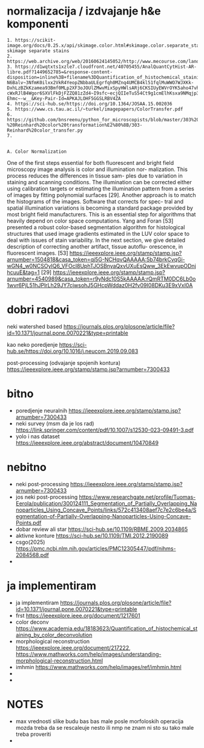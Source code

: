 
# normalizacija / izdvajanje h&e komponenti

    1. https://scikit-image.org/docs/0.25.x/api/skimage.color.html#skimage.color.separate_stains skimage separate stains
    2. https://web.archive.org/web/20160624145052/http://www.mecourse.com/landinig/software/cdeconv/cdeconv.html
    3. https://d1wqtxts1xzle7.cloudfront.net/40705455/AnalQuantCytHist-AR-libre.pdf?1449652785=&response-content-disposition=inline%3B+filename%3DQuantification_of_histochemical_staining.pdf&Expires=1759267488&Signature=cdS3cOf~9OGUVtTaVWSmiYE7QBZytr-N6Balv~3NfmK0ilxx2VkR4YeopZNbbaULEgrfqh0MZnq4UMCB4kl51fqlMuWWO7WJXKk-DxhLzBZkKzamea93Bmf0MLp2XF3oJOUlZMwvMixSpyHWlsARj6CKSIUyEWVrOYK5aho47vh4rJjpWR-cWxRJlB4Wgor6SXVlFkDjFZZQ81zZd4~I9sfc~ecjQIIeTuS54Ct9g1cmElhKsxa9NMqjp3lO7z59WT96D2pKDpe0PpoL068hkzvqe7bu~mbkCg4rgPI9724sPx77AHARTLQ76gxumxIvNaxiY1WTdz5HxX-Ehmc~-w__&Key-Pair-Id=APKAJLOHF5GGSLRBV4ZA
    4. https://sci-hub.se/https://doi.org/10.1364/JOSAA.15.002036
    5. https://www.cs.tau.ac.il/~turkel/imagepapers/ColorTransfer.pdf
    6. https://github.com/bnsreenu/python_for_microscopists/blob/master/303%20-%20Reinhard%20color%20transformation%E2%80%8B/303-Reinhard%20color_transfer.py
    7. 


    A. Color Normalization
One of the first steps essential for both fluorescent and bright
field microscopy image analysis is color and illumination nor-
malization. This process reduces the differences in tissue sam-
ples due to variation in staining and scanning conditions. The
illumination can be corrected either using calibration targets or
estimating the illumination pattern from a series of images by
fitting polynomial surfaces [29]. Another approach is to match
the histograms of the images. Software that corrects for spec-
tral and spatial illumination variations is becoming a standard
package provided by most bright field manufacturers. This is
an essential step for algorithms that heavily depend on color
space computations. Yang and Foran [53] presented a robust
color-based segmentation algorithm for histological structures
that used image gradients estimated in the LUV color space to
deal with issues of stain variability. In the next section, we give
detailed description of correcting another artifact, tissue autoflu-
orescence, in fluorescent images.
[53]    https://ieeexplore.ieee.org/stamp/stamp.jsp?arnumber=1504818&casa_token=qj5G-NCHqvQAAAAA:5b74brkCvqGi-wGN4_w0NCSOyIQ6_VFOcI8UphTJOSBnyaQxvUXuEsQww_3EkEwvupODnjhcuuE&tag=1
[29]    https://ieeexplore.ieee.org/stamp/stamp.jsp?arnumber=4540989&casa_token=r9yNdc10S5kAAAAA:rQmRTM0DC6Lb0o1wvr6PjL51hJPlrLh29JY7cjwsohJ5GHcpWddaz0H2fv09I08DKu3E9xVxI0A



# dobri radovi
neki watershed based
https://journals.plos.org/plosone/article/file?id=10.1371/journal.pone.0070221&type=printable

kao neko poredjenje
https://sci-hub.se/https://doi.org/10.1016/j.neucom.2019.09.083

post-processing (odvajanje spojenih kontura)
https://ieeexplore.ieee.org/stamp/stamp.jsp?arnumber=7300433



# bitno
- poredjenje neuralnih https://ieeexplore.ieee.org/stamp/stamp.jsp?arnumber=7300433
- neki survey (msm da je los rad) https://link.springer.com/content/pdf/10.1007/s12530-023-09491-3.pdf
- yolo i nas dataset https://ieeexplore.ieee.org/abstract/document/10470849

# nebitno
- neki post-processing https://ieeexplore.ieee.org/stamp/stamp.jsp?arnumber=7300433
- jos neki post-processing https://www.researchgate.net/profile/Tuomas-Eerola/publication/300124111_Segmentation_of_Partially_Overlapping_Nanoparticles_Using_Concave_Points/links/572c413408aef7c7e2c6be4a/Segmentation-of-Partially-Overlapping-Nanoparticles-Using-Concave-Points.pdf
- dobar review ali star https://sci-hub.se/10.1109/RBME.2009.2034865
- aktivne konture https://sci-hub.se/10.1109/TMI.2012.2190089
- csgo(2025) https://pmc.ncbi.nlm.nih.gov/articles/PMC12305447/pdf/nihms-2084568.pdf
- 

# ja implementiram
- ja implementiram https://journals.plos.org/plosone/article/file?id=10.1371/journal.pone.0070221&type=printable
- frst https://ieeexplore.ieee.org/document/1217601
- color deconv https://www.academia.edu/18183623/Quantification_of_histochemical_staining_by_color_deconvolution
- morphological reconstruction https://ieeexplore.ieee.org/document/217222, https://www.mathworks.com/help/images/understanding-morphological-reconstruction.html
- imhmin https://www.mathworks.com/help/images/ref/imhmin.html
- 
- 




# NOTES
- max vrednosti slike budu bas bas male posle morfoloskih operacija
    mozda treba da se rescaleuje nesto ili nmp ne znam ni sto su tako male treba proveriti
- 

